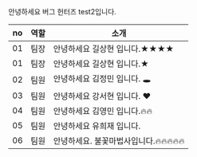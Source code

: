 안녕하세요 버그 헌터즈 test2입니다.

|no|역할|소개|
|-|-|-|
|01|팀장|안녕하세요 길상현 입니다.★★★★|
|01|팀장|안녕하세요 길상현 입니다.★|
|02|팀원|안녕하세요 김정민 입니다. 🕳|
|03|팀원|안녕하세요 강서현 입니다. ♥|
|04|팀원|안녕하세요 김영민 입니다.🔥🔥|
|05|팀원|안녕하세요 유희재 입니다.|
|06|팀원|안녕하세요. 불꽃마법사입니다.🔥🔥🔥🔥🔥 |  
